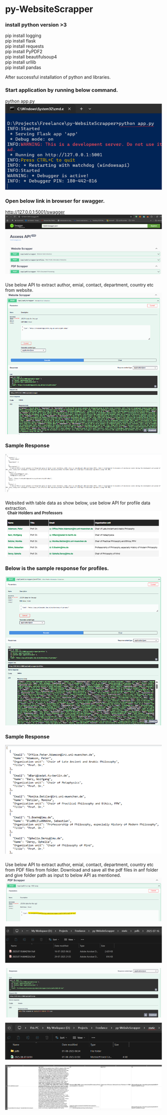 # py-WebsiteScrapper

### install python version >3
pip install logging  
pip install flask  
pip install requests  
pip install PyPDF2  
pip install beautifulsoup4  
pip install urllib  
pip install pandas  

After successful installation of python and libraries.

### Start application by running below command.
python app.py  
![Alt text](https://raw.githubusercontent.com/balachander1205/py-WebsiteScrapper/master/image2.png) 

### Open below link in browser for swagger.
http://127.0.0.1:5001/swagger
![Alt text](https://raw.githubusercontent.com/balachander1205/py-WebsiteScrapper/master/image1.png)

###  
Use below API to extract author, emial, contact, department, country etc from website.  
![Alt text](https://raw.githubusercontent.com/balachander1205/py-WebsiteScrapper/master/image5.png)  

### Sample Response
![Alt text](https://raw.githubusercontent.com/balachander1205/py-WebsiteScrapper/master/image7.png)   

###  
Websited with table data as show below, use below API for profile data extraction.  
![Alt text](https://raw.githubusercontent.com/balachander1205/py-WebsiteScrapper/master/image3.png)  

###  Below is the sample response for profiles.
![Alt text](https://raw.githubusercontent.com/balachander1205/py-WebsiteScrapper/master/image4.png)  

### Sample Response
![Alt text](https://raw.githubusercontent.com/balachander1205/py-WebsiteScrapper/master/image6.png)  

###  
Use below API to extract author, emial, contact, department, country etc from PDF files from folder.
Download and save all the pdf files in anf folder and give folder path as input to below API as mentioned.  
![Alt text](https://raw.githubusercontent.com/balachander1205/py-WebsiteScrapper/master/image8.png)

![Alt text](https://raw.githubusercontent.com/balachander1205/py-WebsiteScrapper/master/image9.png)

![Alt text](https://raw.githubusercontent.com/balachander1205/py-WebsiteScrapper/master/image10.png)

![Alt text](https://raw.githubusercontent.com/balachander1205/py-WebsiteScrapper/master/image11.png)

![Alt text](https://raw.githubusercontent.com/balachander1205/py-WebsiteScrapper/master/image12.png)